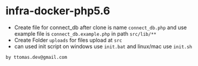 # infra-docker-php5.6

- Create file for connect_db after clone is name `connect_db.php` and use example file is `connect_db.example.php` in path `src/lib/**`
- Create Folder `uploads` for files upload at `src`
- can used init script on windows use `init.bat` and linux/mac use `init.sh`


```
by ttomas.dev@gmail.com
```
